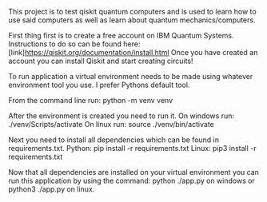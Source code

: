 This project is to test qiskit quantum computers and is used to learn how to use said computers as well as learn about quantum mechanics/computers.

First thing first is to create a free account on IBM Quantum Systems. Instructions to do so can be found here: [link]https://qiskit.org/documentation/install.html
Once you have created an account you can install Qiskit and start creating circuits!

To run application a virtual environment needs to be made using whatever environment tool you use. I prefer Pythons default tool.

From the command line run: python -m venv venv

After the environment is created you need to run it.
On windows run: ./venv/Scripts/activate
On linux run: source ./venv/bin/activate

Next you need to install all dependencies which can be found in requirements.txt. 
Python:
pip install -r requirements.txt
Linux:
pip3 install -r requirements.txt

Now that all dependencies are installed on your virtual environment you can run this application by using the command:
python ./app.py on windows or python3 ./app.py on linux.